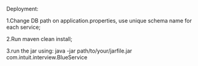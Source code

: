 Deployment:

1.Change DB path on application.properties, use unique schema name for each service;

2.Run maven clean install;

3.run the jar using: 
java -jar path/to/your/jarfile.jar com.intuit.interview.BlueService 
